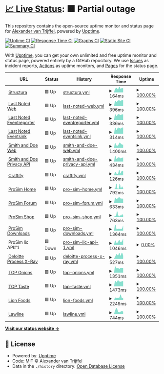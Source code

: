 # [📈 Live Status](https://alexandervantrijffel.github.io/upptimemonitoring): <!--live status--> **🟧 Partial outage**

This repository contains the open-source uptime monitor and status page for [Alexander van Trijffel](https://structura.ws), powered by [Upptime](https://github.com/upptime/upptime).

[![Uptime CI](https://github.com/alexandervantrijffel/upptimemonitoring/workflows/Uptime%20CI/badge.svg)](https://github.com/alexandervantrijffel/upptimemonitoring/actions?query=workflow%3A%22Uptime+CI%22)
[![Response Time CI](https://github.com/alexandervantrijffel/upptimemonitoring/workflows/Response%20Time%20CI/badge.svg)](https://github.com/alexandervantrijffel/upptimemonitoring/actions?query=workflow%3A%22Response+Time+CI%22)
[![Graphs CI](https://github.com/alexandervantrijffel/upptimemonitoring/workflows/Graphs%20CI/badge.svg)](https://github.com/alexandervantrijffel/upptimemonitoring/actions?query=workflow%3A%22Graphs+CI%22)
[![Static Site CI](https://github.com/alexandervantrijffel/upptimemonitoring/workflows/Static%20Site%20CI/badge.svg)](https://github.com/alexandervantrijffel/upptimemonitoring/actions?query=workflow%3A%22Static+Site+CI%22)
[![Summary CI](https://github.com/alexandervantrijffel/upptimemonitoring/workflows/Summary%20CI/badge.svg)](https://github.com/alexandervantrijffel/upptimemonitoring/actions?query=workflow%3A%22Summary+CI%22)

With [Upptime](https://upptime.js.org), you can get your own unlimited and free uptime monitor and status page, powered entirely by a GitHub repository. We use [Issues](https://github.com/alexandervantrijffel/upptimemonitoring/issues) as incident reports, [Actions](https://github.com/alexandervantrijffel/upptimemonitoring/actions) as uptime monitors, and [Pages](https://alexandervantrijffel.github.io/upptimemonitoring) for the status page.

<!--start: status pages-->
<!-- This summary is generated by Upptime (https://github.com/upptime/upptime) -->
<!-- Do not edit this manually, your changes will be overwritten -->
<!-- prettier-ignore -->
| URL | Status | History | Response Time | Uptime |
| --- | ------ | ------- | ------------- | ------ |
| <img alt="" src="https://icons.duckduckgo.com/ip3/structura.ws.ico" height="13"> [Structura](https://structura.ws) | 🟩 Up | [structura.yml](https://github.com/alexandervantrijffel/upptimemonitoring/commits/HEAD/history/structura.yml) | <details><summary><img alt="Response time graph" src="./graphs/structura/response-time-week.png" height="20"> 164ms</summary><br><a href="https://alexandervantrijffel.github.io/upptimemonitoring/history/structura"><img alt="Response time 219" src="https://img.shields.io/endpoint?url=https%3A%2F%2Fraw.githubusercontent.com%2Falexandervantrijffel%2Fupptimemonitoring%2FHEAD%2Fapi%2Fstructura%2Fresponse-time.json"></a><br><a href="https://alexandervantrijffel.github.io/upptimemonitoring/history/structura"><img alt="24-hour response time 163" src="https://img.shields.io/endpoint?url=https%3A%2F%2Fraw.githubusercontent.com%2Falexandervantrijffel%2Fupptimemonitoring%2FHEAD%2Fapi%2Fstructura%2Fresponse-time-day.json"></a><br><a href="https://alexandervantrijffel.github.io/upptimemonitoring/history/structura"><img alt="7-day response time 164" src="https://img.shields.io/endpoint?url=https%3A%2F%2Fraw.githubusercontent.com%2Falexandervantrijffel%2Fupptimemonitoring%2FHEAD%2Fapi%2Fstructura%2Fresponse-time-week.json"></a><br><a href="https://alexandervantrijffel.github.io/upptimemonitoring/history/structura"><img alt="30-day response time 195" src="https://img.shields.io/endpoint?url=https%3A%2F%2Fraw.githubusercontent.com%2Falexandervantrijffel%2Fupptimemonitoring%2FHEAD%2Fapi%2Fstructura%2Fresponse-time-month.json"></a><br><a href="https://alexandervantrijffel.github.io/upptimemonitoring/history/structura"><img alt="1-year response time 229" src="https://img.shields.io/endpoint?url=https%3A%2F%2Fraw.githubusercontent.com%2Falexandervantrijffel%2Fupptimemonitoring%2FHEAD%2Fapi%2Fstructura%2Fresponse-time-year.json"></a></details> | <details><summary><a href="https://alexandervantrijffel.github.io/upptimemonitoring/history/structura">100.00%</a></summary><a href="https://alexandervantrijffel.github.io/upptimemonitoring/history/structura"><img alt="All-time uptime 99.75%" src="https://img.shields.io/endpoint?url=https%3A%2F%2Fraw.githubusercontent.com%2Falexandervantrijffel%2Fupptimemonitoring%2FHEAD%2Fapi%2Fstructura%2Fuptime.json"></a><br><a href="https://alexandervantrijffel.github.io/upptimemonitoring/history/structura"><img alt="24-hour uptime 100.00%" src="https://img.shields.io/endpoint?url=https%3A%2F%2Fraw.githubusercontent.com%2Falexandervantrijffel%2Fupptimemonitoring%2FHEAD%2Fapi%2Fstructura%2Fuptime-day.json"></a><br><a href="https://alexandervantrijffel.github.io/upptimemonitoring/history/structura"><img alt="7-day uptime 100.00%" src="https://img.shields.io/endpoint?url=https%3A%2F%2Fraw.githubusercontent.com%2Falexandervantrijffel%2Fupptimemonitoring%2FHEAD%2Fapi%2Fstructura%2Fuptime-week.json"></a><br><a href="https://alexandervantrijffel.github.io/upptimemonitoring/history/structura"><img alt="30-day uptime 100.00%" src="https://img.shields.io/endpoint?url=https%3A%2F%2Fraw.githubusercontent.com%2Falexandervantrijffel%2Fupptimemonitoring%2FHEAD%2Fapi%2Fstructura%2Fuptime-month.json"></a><br><a href="https://alexandervantrijffel.github.io/upptimemonitoring/history/structura"><img alt="1-year uptime 99.97%" src="https://img.shields.io/endpoint?url=https%3A%2F%2Fraw.githubusercontent.com%2Falexandervantrijffel%2Fupptimemonitoring%2FHEAD%2Fapi%2Fstructura%2Fuptime-year.json"></a></details>
| <img alt="" src="https://icons.duckduckgo.com/ip3/lastnoted.com.ico" height="13"> [Last Noted Web](https://lastnoted.com) | 🟩 Up | [last-noted-web.yml](https://github.com/alexandervantrijffel/upptimemonitoring/commits/HEAD/history/last-noted-web.yml) | <details><summary><img alt="Response time graph" src="./graphs/last-noted-web/response-time-week.png" height="20"> 396ms</summary><br><a href="https://alexandervantrijffel.github.io/upptimemonitoring/history/last-noted-web"><img alt="Response time 356" src="https://img.shields.io/endpoint?url=https%3A%2F%2Fraw.githubusercontent.com%2Falexandervantrijffel%2Fupptimemonitoring%2FHEAD%2Fapi%2Flast-noted-web%2Fresponse-time.json"></a><br><a href="https://alexandervantrijffel.github.io/upptimemonitoring/history/last-noted-web"><img alt="24-hour response time 427" src="https://img.shields.io/endpoint?url=https%3A%2F%2Fraw.githubusercontent.com%2Falexandervantrijffel%2Fupptimemonitoring%2FHEAD%2Fapi%2Flast-noted-web%2Fresponse-time-day.json"></a><br><a href="https://alexandervantrijffel.github.io/upptimemonitoring/history/last-noted-web"><img alt="7-day response time 396" src="https://img.shields.io/endpoint?url=https%3A%2F%2Fraw.githubusercontent.com%2Falexandervantrijffel%2Fupptimemonitoring%2FHEAD%2Fapi%2Flast-noted-web%2Fresponse-time-week.json"></a><br><a href="https://alexandervantrijffel.github.io/upptimemonitoring/history/last-noted-web"><img alt="30-day response time 376" src="https://img.shields.io/endpoint?url=https%3A%2F%2Fraw.githubusercontent.com%2Falexandervantrijffel%2Fupptimemonitoring%2FHEAD%2Fapi%2Flast-noted-web%2Fresponse-time-month.json"></a><br><a href="https://alexandervantrijffel.github.io/upptimemonitoring/history/last-noted-web"><img alt="1-year response time 374" src="https://img.shields.io/endpoint?url=https%3A%2F%2Fraw.githubusercontent.com%2Falexandervantrijffel%2Fupptimemonitoring%2FHEAD%2Fapi%2Flast-noted-web%2Fresponse-time-year.json"></a></details> | <details><summary><a href="https://alexandervantrijffel.github.io/upptimemonitoring/history/last-noted-web">100.00%</a></summary><a href="https://alexandervantrijffel.github.io/upptimemonitoring/history/last-noted-web"><img alt="All-time uptime 99.99%" src="https://img.shields.io/endpoint?url=https%3A%2F%2Fraw.githubusercontent.com%2Falexandervantrijffel%2Fupptimemonitoring%2FHEAD%2Fapi%2Flast-noted-web%2Fuptime.json"></a><br><a href="https://alexandervantrijffel.github.io/upptimemonitoring/history/last-noted-web"><img alt="24-hour uptime 100.00%" src="https://img.shields.io/endpoint?url=https%3A%2F%2Fraw.githubusercontent.com%2Falexandervantrijffel%2Fupptimemonitoring%2FHEAD%2Fapi%2Flast-noted-web%2Fuptime-day.json"></a><br><a href="https://alexandervantrijffel.github.io/upptimemonitoring/history/last-noted-web"><img alt="7-day uptime 100.00%" src="https://img.shields.io/endpoint?url=https%3A%2F%2Fraw.githubusercontent.com%2Falexandervantrijffel%2Fupptimemonitoring%2FHEAD%2Fapi%2Flast-noted-web%2Fuptime-week.json"></a><br><a href="https://alexandervantrijffel.github.io/upptimemonitoring/history/last-noted-web"><img alt="30-day uptime 100.00%" src="https://img.shields.io/endpoint?url=https%3A%2F%2Fraw.githubusercontent.com%2Falexandervantrijffel%2Fupptimemonitoring%2FHEAD%2Fapi%2Flast-noted-web%2Fuptime-month.json"></a><br><a href="https://alexandervantrijffel.github.io/upptimemonitoring/history/last-noted-web"><img alt="1-year uptime 99.98%" src="https://img.shields.io/endpoint?url=https%3A%2F%2Fraw.githubusercontent.com%2Falexandervantrijffel%2Fupptimemonitoring%2FHEAD%2Fapi%2Flast-noted-web%2Fuptime-year.json"></a></details>
| <img alt="" src="https://icons.duckduckgo.com/ip3/lastnoted.com.ico" height="13"> [Last Noted Eventreporter](https://lastnoted.com/eventreporter) | 🟩 Up | [last-noted-eventreporter.yml](https://github.com/alexandervantrijffel/upptimemonitoring/commits/HEAD/history/last-noted-eventreporter.yml) | <details><summary><img alt="Response time graph" src="./graphs/last-noted-eventreporter/response-time-week.png" height="20"> 336ms</summary><br><a href="https://alexandervantrijffel.github.io/upptimemonitoring/history/last-noted-eventreporter"><img alt="Response time 296" src="https://img.shields.io/endpoint?url=https%3A%2F%2Fraw.githubusercontent.com%2Falexandervantrijffel%2Fupptimemonitoring%2FHEAD%2Fapi%2Flast-noted-eventreporter%2Fresponse-time.json"></a><br><a href="https://alexandervantrijffel.github.io/upptimemonitoring/history/last-noted-eventreporter"><img alt="24-hour response time 358" src="https://img.shields.io/endpoint?url=https%3A%2F%2Fraw.githubusercontent.com%2Falexandervantrijffel%2Fupptimemonitoring%2FHEAD%2Fapi%2Flast-noted-eventreporter%2Fresponse-time-day.json"></a><br><a href="https://alexandervantrijffel.github.io/upptimemonitoring/history/last-noted-eventreporter"><img alt="7-day response time 336" src="https://img.shields.io/endpoint?url=https%3A%2F%2Fraw.githubusercontent.com%2Falexandervantrijffel%2Fupptimemonitoring%2FHEAD%2Fapi%2Flast-noted-eventreporter%2Fresponse-time-week.json"></a><br><a href="https://alexandervantrijffel.github.io/upptimemonitoring/history/last-noted-eventreporter"><img alt="30-day response time 306" src="https://img.shields.io/endpoint?url=https%3A%2F%2Fraw.githubusercontent.com%2Falexandervantrijffel%2Fupptimemonitoring%2FHEAD%2Fapi%2Flast-noted-eventreporter%2Fresponse-time-month.json"></a><br><a href="https://alexandervantrijffel.github.io/upptimemonitoring/history/last-noted-eventreporter"><img alt="1-year response time 305" src="https://img.shields.io/endpoint?url=https%3A%2F%2Fraw.githubusercontent.com%2Falexandervantrijffel%2Fupptimemonitoring%2FHEAD%2Fapi%2Flast-noted-eventreporter%2Fresponse-time-year.json"></a></details> | <details><summary><a href="https://alexandervantrijffel.github.io/upptimemonitoring/history/last-noted-eventreporter">100.00%</a></summary><a href="https://alexandervantrijffel.github.io/upptimemonitoring/history/last-noted-eventreporter"><img alt="All-time uptime 99.99%" src="https://img.shields.io/endpoint?url=https%3A%2F%2Fraw.githubusercontent.com%2Falexandervantrijffel%2Fupptimemonitoring%2FHEAD%2Fapi%2Flast-noted-eventreporter%2Fuptime.json"></a><br><a href="https://alexandervantrijffel.github.io/upptimemonitoring/history/last-noted-eventreporter"><img alt="24-hour uptime 100.00%" src="https://img.shields.io/endpoint?url=https%3A%2F%2Fraw.githubusercontent.com%2Falexandervantrijffel%2Fupptimemonitoring%2FHEAD%2Fapi%2Flast-noted-eventreporter%2Fuptime-day.json"></a><br><a href="https://alexandervantrijffel.github.io/upptimemonitoring/history/last-noted-eventreporter"><img alt="7-day uptime 100.00%" src="https://img.shields.io/endpoint?url=https%3A%2F%2Fraw.githubusercontent.com%2Falexandervantrijffel%2Fupptimemonitoring%2FHEAD%2Fapi%2Flast-noted-eventreporter%2Fuptime-week.json"></a><br><a href="https://alexandervantrijffel.github.io/upptimemonitoring/history/last-noted-eventreporter"><img alt="30-day uptime 100.00%" src="https://img.shields.io/endpoint?url=https%3A%2F%2Fraw.githubusercontent.com%2Falexandervantrijffel%2Fupptimemonitoring%2FHEAD%2Fapi%2Flast-noted-eventreporter%2Fuptime-month.json"></a><br><a href="https://alexandervantrijffel.github.io/upptimemonitoring/history/last-noted-eventreporter"><img alt="1-year uptime 99.98%" src="https://img.shields.io/endpoint?url=https%3A%2F%2Fraw.githubusercontent.com%2Falexandervantrijffel%2Fupptimemonitoring%2FHEAD%2Fapi%2Flast-noted-eventreporter%2Fuptime-year.json"></a></details>
| <img alt="" src="https://icons.duckduckgo.com/ip3/lastnoted.com.ico" height="13"> [Last Noted Eventsink](https://lastnoted.com/eventsink) | 🟩 Up | [last-noted-eventsink.yml](https://github.com/alexandervantrijffel/upptimemonitoring/commits/HEAD/history/last-noted-eventsink.yml) | <details><summary><img alt="Response time graph" src="./graphs/last-noted-eventsink/response-time-week.png" height="20"> 314ms</summary><br><a href="https://alexandervantrijffel.github.io/upptimemonitoring/history/last-noted-eventsink"><img alt="Response time 278" src="https://img.shields.io/endpoint?url=https%3A%2F%2Fraw.githubusercontent.com%2Falexandervantrijffel%2Fupptimemonitoring%2FHEAD%2Fapi%2Flast-noted-eventsink%2Fresponse-time.json"></a><br><a href="https://alexandervantrijffel.github.io/upptimemonitoring/history/last-noted-eventsink"><img alt="24-hour response time 349" src="https://img.shields.io/endpoint?url=https%3A%2F%2Fraw.githubusercontent.com%2Falexandervantrijffel%2Fupptimemonitoring%2FHEAD%2Fapi%2Flast-noted-eventsink%2Fresponse-time-day.json"></a><br><a href="https://alexandervantrijffel.github.io/upptimemonitoring/history/last-noted-eventsink"><img alt="7-day response time 314" src="https://img.shields.io/endpoint?url=https%3A%2F%2Fraw.githubusercontent.com%2Falexandervantrijffel%2Fupptimemonitoring%2FHEAD%2Fapi%2Flast-noted-eventsink%2Fresponse-time-week.json"></a><br><a href="https://alexandervantrijffel.github.io/upptimemonitoring/history/last-noted-eventsink"><img alt="30-day response time 289" src="https://img.shields.io/endpoint?url=https%3A%2F%2Fraw.githubusercontent.com%2Falexandervantrijffel%2Fupptimemonitoring%2FHEAD%2Fapi%2Flast-noted-eventsink%2Fresponse-time-month.json"></a><br><a href="https://alexandervantrijffel.github.io/upptimemonitoring/history/last-noted-eventsink"><img alt="1-year response time 286" src="https://img.shields.io/endpoint?url=https%3A%2F%2Fraw.githubusercontent.com%2Falexandervantrijffel%2Fupptimemonitoring%2FHEAD%2Fapi%2Flast-noted-eventsink%2Fresponse-time-year.json"></a></details> | <details><summary><a href="https://alexandervantrijffel.github.io/upptimemonitoring/history/last-noted-eventsink">100.00%</a></summary><a href="https://alexandervantrijffel.github.io/upptimemonitoring/history/last-noted-eventsink"><img alt="All-time uptime 99.80%" src="https://img.shields.io/endpoint?url=https%3A%2F%2Fraw.githubusercontent.com%2Falexandervantrijffel%2Fupptimemonitoring%2FHEAD%2Fapi%2Flast-noted-eventsink%2Fuptime.json"></a><br><a href="https://alexandervantrijffel.github.io/upptimemonitoring/history/last-noted-eventsink"><img alt="24-hour uptime 100.00%" src="https://img.shields.io/endpoint?url=https%3A%2F%2Fraw.githubusercontent.com%2Falexandervantrijffel%2Fupptimemonitoring%2FHEAD%2Fapi%2Flast-noted-eventsink%2Fuptime-day.json"></a><br><a href="https://alexandervantrijffel.github.io/upptimemonitoring/history/last-noted-eventsink"><img alt="7-day uptime 100.00%" src="https://img.shields.io/endpoint?url=https%3A%2F%2Fraw.githubusercontent.com%2Falexandervantrijffel%2Fupptimemonitoring%2FHEAD%2Fapi%2Flast-noted-eventsink%2Fuptime-week.json"></a><br><a href="https://alexandervantrijffel.github.io/upptimemonitoring/history/last-noted-eventsink"><img alt="30-day uptime 100.00%" src="https://img.shields.io/endpoint?url=https%3A%2F%2Fraw.githubusercontent.com%2Falexandervantrijffel%2Fupptimemonitoring%2FHEAD%2Fapi%2Flast-noted-eventsink%2Fuptime-month.json"></a><br><a href="https://alexandervantrijffel.github.io/upptimemonitoring/history/last-noted-eventsink"><img alt="1-year uptime 99.98%" src="https://img.shields.io/endpoint?url=https%3A%2F%2Fraw.githubusercontent.com%2Falexandervantrijffel%2Fupptimemonitoring%2FHEAD%2Fapi%2Flast-noted-eventsink%2Fuptime-year.json"></a></details>
| <img alt="" src="https://icons.duckduckgo.com/ip3/www.smithanddoe.com.ico" height="13"> [Smith and Doe Web](https://www.smithanddoe.com) | 🟩 Up | [smith-and-doe-web.yml](https://github.com/alexandervantrijffel/upptimemonitoring/commits/HEAD/history/smith-and-doe-web.yml) | <details><summary><img alt="Response time graph" src="./graphs/smith-and-doe-web/response-time-week.png" height="20"> 1400ms</summary><br><a href="https://alexandervantrijffel.github.io/upptimemonitoring/history/smith-and-doe-web"><img alt="Response time 966" src="https://img.shields.io/endpoint?url=https%3A%2F%2Fraw.githubusercontent.com%2Falexandervantrijffel%2Fupptimemonitoring%2FHEAD%2Fapi%2Fsmith-and-doe-web%2Fresponse-time.json"></a><br><a href="https://alexandervantrijffel.github.io/upptimemonitoring/history/smith-and-doe-web"><img alt="24-hour response time 1255" src="https://img.shields.io/endpoint?url=https%3A%2F%2Fraw.githubusercontent.com%2Falexandervantrijffel%2Fupptimemonitoring%2FHEAD%2Fapi%2Fsmith-and-doe-web%2Fresponse-time-day.json"></a><br><a href="https://alexandervantrijffel.github.io/upptimemonitoring/history/smith-and-doe-web"><img alt="7-day response time 1400" src="https://img.shields.io/endpoint?url=https%3A%2F%2Fraw.githubusercontent.com%2Falexandervantrijffel%2Fupptimemonitoring%2FHEAD%2Fapi%2Fsmith-and-doe-web%2Fresponse-time-week.json"></a><br><a href="https://alexandervantrijffel.github.io/upptimemonitoring/history/smith-and-doe-web"><img alt="30-day response time 1075" src="https://img.shields.io/endpoint?url=https%3A%2F%2Fraw.githubusercontent.com%2Falexandervantrijffel%2Fupptimemonitoring%2FHEAD%2Fapi%2Fsmith-and-doe-web%2Fresponse-time-month.json"></a><br><a href="https://alexandervantrijffel.github.io/upptimemonitoring/history/smith-and-doe-web"><img alt="1-year response time 997" src="https://img.shields.io/endpoint?url=https%3A%2F%2Fraw.githubusercontent.com%2Falexandervantrijffel%2Fupptimemonitoring%2FHEAD%2Fapi%2Fsmith-and-doe-web%2Fresponse-time-year.json"></a></details> | <details><summary><a href="https://alexandervantrijffel.github.io/upptimemonitoring/history/smith-and-doe-web">100.00%</a></summary><a href="https://alexandervantrijffel.github.io/upptimemonitoring/history/smith-and-doe-web"><img alt="All-time uptime 84.82%" src="https://img.shields.io/endpoint?url=https%3A%2F%2Fraw.githubusercontent.com%2Falexandervantrijffel%2Fupptimemonitoring%2FHEAD%2Fapi%2Fsmith-and-doe-web%2Fuptime.json"></a><br><a href="https://alexandervantrijffel.github.io/upptimemonitoring/history/smith-and-doe-web"><img alt="24-hour uptime 100.00%" src="https://img.shields.io/endpoint?url=https%3A%2F%2Fraw.githubusercontent.com%2Falexandervantrijffel%2Fupptimemonitoring%2FHEAD%2Fapi%2Fsmith-and-doe-web%2Fuptime-day.json"></a><br><a href="https://alexandervantrijffel.github.io/upptimemonitoring/history/smith-and-doe-web"><img alt="7-day uptime 100.00%" src="https://img.shields.io/endpoint?url=https%3A%2F%2Fraw.githubusercontent.com%2Falexandervantrijffel%2Fupptimemonitoring%2FHEAD%2Fapi%2Fsmith-and-doe-web%2Fuptime-week.json"></a><br><a href="https://alexandervantrijffel.github.io/upptimemonitoring/history/smith-and-doe-web"><img alt="30-day uptime 100.00%" src="https://img.shields.io/endpoint?url=https%3A%2F%2Fraw.githubusercontent.com%2Falexandervantrijffel%2Fupptimemonitoring%2FHEAD%2Fapi%2Fsmith-and-doe-web%2Fuptime-month.json"></a><br><a href="https://alexandervantrijffel.github.io/upptimemonitoring/history/smith-and-doe-web"><img alt="1-year uptime 88.01%" src="https://img.shields.io/endpoint?url=https%3A%2F%2Fraw.githubusercontent.com%2Falexandervantrijffel%2Fupptimemonitoring%2FHEAD%2Fapi%2Fsmith-and-doe-web%2Fuptime-year.json"></a></details>
| <img alt="" src="https://icons.duckduckgo.com/ip3/www.smithanddoe.com.ico" height="13"> [Smith and Doe Privacy API](https://www.smithanddoe.com/privacy/API/QuickScanModel) | 🟩 Up | [smith-and-doe-privacy-api.yml](https://github.com/alexandervantrijffel/upptimemonitoring/commits/HEAD/history/smith-and-doe-privacy-api.yml) | <details><summary><img alt="Response time graph" src="./graphs/smith-and-doe-privacy-api/response-time-week.png" height="20"> 434ms</summary><br><a href="https://alexandervantrijffel.github.io/upptimemonitoring/history/smith-and-doe-privacy-api"><img alt="Response time 355" src="https://img.shields.io/endpoint?url=https%3A%2F%2Fraw.githubusercontent.com%2Falexandervantrijffel%2Fupptimemonitoring%2FHEAD%2Fapi%2Fsmith-and-doe-privacy-api%2Fresponse-time.json"></a><br><a href="https://alexandervantrijffel.github.io/upptimemonitoring/history/smith-and-doe-privacy-api"><img alt="24-hour response time 462" src="https://img.shields.io/endpoint?url=https%3A%2F%2Fraw.githubusercontent.com%2Falexandervantrijffel%2Fupptimemonitoring%2FHEAD%2Fapi%2Fsmith-and-doe-privacy-api%2Fresponse-time-day.json"></a><br><a href="https://alexandervantrijffel.github.io/upptimemonitoring/history/smith-and-doe-privacy-api"><img alt="7-day response time 434" src="https://img.shields.io/endpoint?url=https%3A%2F%2Fraw.githubusercontent.com%2Falexandervantrijffel%2Fupptimemonitoring%2FHEAD%2Fapi%2Fsmith-and-doe-privacy-api%2Fresponse-time-week.json"></a><br><a href="https://alexandervantrijffel.github.io/upptimemonitoring/history/smith-and-doe-privacy-api"><img alt="30-day response time 396" src="https://img.shields.io/endpoint?url=https%3A%2F%2Fraw.githubusercontent.com%2Falexandervantrijffel%2Fupptimemonitoring%2FHEAD%2Fapi%2Fsmith-and-doe-privacy-api%2Fresponse-time-month.json"></a><br><a href="https://alexandervantrijffel.github.io/upptimemonitoring/history/smith-and-doe-privacy-api"><img alt="1-year response time 375" src="https://img.shields.io/endpoint?url=https%3A%2F%2Fraw.githubusercontent.com%2Falexandervantrijffel%2Fupptimemonitoring%2FHEAD%2Fapi%2Fsmith-and-doe-privacy-api%2Fresponse-time-year.json"></a></details> | <details><summary><a href="https://alexandervantrijffel.github.io/upptimemonitoring/history/smith-and-doe-privacy-api">100.00%</a></summary><a href="https://alexandervantrijffel.github.io/upptimemonitoring/history/smith-and-doe-privacy-api"><img alt="All-time uptime 84.82%" src="https://img.shields.io/endpoint?url=https%3A%2F%2Fraw.githubusercontent.com%2Falexandervantrijffel%2Fupptimemonitoring%2FHEAD%2Fapi%2Fsmith-and-doe-privacy-api%2Fuptime.json"></a><br><a href="https://alexandervantrijffel.github.io/upptimemonitoring/history/smith-and-doe-privacy-api"><img alt="24-hour uptime 100.00%" src="https://img.shields.io/endpoint?url=https%3A%2F%2Fraw.githubusercontent.com%2Falexandervantrijffel%2Fupptimemonitoring%2FHEAD%2Fapi%2Fsmith-and-doe-privacy-api%2Fuptime-day.json"></a><br><a href="https://alexandervantrijffel.github.io/upptimemonitoring/history/smith-and-doe-privacy-api"><img alt="7-day uptime 100.00%" src="https://img.shields.io/endpoint?url=https%3A%2F%2Fraw.githubusercontent.com%2Falexandervantrijffel%2Fupptimemonitoring%2FHEAD%2Fapi%2Fsmith-and-doe-privacy-api%2Fuptime-week.json"></a><br><a href="https://alexandervantrijffel.github.io/upptimemonitoring/history/smith-and-doe-privacy-api"><img alt="30-day uptime 100.00%" src="https://img.shields.io/endpoint?url=https%3A%2F%2Fraw.githubusercontent.com%2Falexandervantrijffel%2Fupptimemonitoring%2FHEAD%2Fapi%2Fsmith-and-doe-privacy-api%2Fuptime-month.json"></a><br><a href="https://alexandervantrijffel.github.io/upptimemonitoring/history/smith-and-doe-privacy-api"><img alt="1-year uptime 88.01%" src="https://img.shields.io/endpoint?url=https%3A%2F%2Fraw.githubusercontent.com%2Falexandervantrijffel%2Fupptimemonitoring%2FHEAD%2Fapi%2Fsmith-and-doe-privacy-api%2Fuptime-year.json"></a></details>
| <img alt="" src="https://icons.duckduckgo.com/ip3/craftify.nl.ico" height="13"> [Craftify](https://craftify.nl) | 🟩 Up | [craftify.yml](https://github.com/alexandervantrijffel/upptimemonitoring/commits/HEAD/history/craftify.yml) | <details><summary><img alt="Response time graph" src="./graphs/craftify/response-time-week.png" height="20"> 126ms</summary><br><a href="https://alexandervantrijffel.github.io/upptimemonitoring/history/craftify"><img alt="Response time 373" src="https://img.shields.io/endpoint?url=https%3A%2F%2Fraw.githubusercontent.com%2Falexandervantrijffel%2Fupptimemonitoring%2FHEAD%2Fapi%2Fcraftify%2Fresponse-time.json"></a><br><a href="https://alexandervantrijffel.github.io/upptimemonitoring/history/craftify"><img alt="24-hour response time 168" src="https://img.shields.io/endpoint?url=https%3A%2F%2Fraw.githubusercontent.com%2Falexandervantrijffel%2Fupptimemonitoring%2FHEAD%2Fapi%2Fcraftify%2Fresponse-time-day.json"></a><br><a href="https://alexandervantrijffel.github.io/upptimemonitoring/history/craftify"><img alt="7-day response time 126" src="https://img.shields.io/endpoint?url=https%3A%2F%2Fraw.githubusercontent.com%2Falexandervantrijffel%2Fupptimemonitoring%2FHEAD%2Fapi%2Fcraftify%2Fresponse-time-week.json"></a><br><a href="https://alexandervantrijffel.github.io/upptimemonitoring/history/craftify"><img alt="30-day response time 118" src="https://img.shields.io/endpoint?url=https%3A%2F%2Fraw.githubusercontent.com%2Falexandervantrijffel%2Fupptimemonitoring%2FHEAD%2Fapi%2Fcraftify%2Fresponse-time-month.json"></a><br><a href="https://alexandervantrijffel.github.io/upptimemonitoring/history/craftify"><img alt="1-year response time 329" src="https://img.shields.io/endpoint?url=https%3A%2F%2Fraw.githubusercontent.com%2Falexandervantrijffel%2Fupptimemonitoring%2FHEAD%2Fapi%2Fcraftify%2Fresponse-time-year.json"></a></details> | <details><summary><a href="https://alexandervantrijffel.github.io/upptimemonitoring/history/craftify">100.00%</a></summary><a href="https://alexandervantrijffel.github.io/upptimemonitoring/history/craftify"><img alt="All-time uptime 99.98%" src="https://img.shields.io/endpoint?url=https%3A%2F%2Fraw.githubusercontent.com%2Falexandervantrijffel%2Fupptimemonitoring%2FHEAD%2Fapi%2Fcraftify%2Fuptime.json"></a><br><a href="https://alexandervantrijffel.github.io/upptimemonitoring/history/craftify"><img alt="24-hour uptime 100.00%" src="https://img.shields.io/endpoint?url=https%3A%2F%2Fraw.githubusercontent.com%2Falexandervantrijffel%2Fupptimemonitoring%2FHEAD%2Fapi%2Fcraftify%2Fuptime-day.json"></a><br><a href="https://alexandervantrijffel.github.io/upptimemonitoring/history/craftify"><img alt="7-day uptime 100.00%" src="https://img.shields.io/endpoint?url=https%3A%2F%2Fraw.githubusercontent.com%2Falexandervantrijffel%2Fupptimemonitoring%2FHEAD%2Fapi%2Fcraftify%2Fuptime-week.json"></a><br><a href="https://alexandervantrijffel.github.io/upptimemonitoring/history/craftify"><img alt="30-day uptime 100.00%" src="https://img.shields.io/endpoint?url=https%3A%2F%2Fraw.githubusercontent.com%2Falexandervantrijffel%2Fupptimemonitoring%2FHEAD%2Fapi%2Fcraftify%2Fuptime-month.json"></a><br><a href="https://alexandervantrijffel.github.io/upptimemonitoring/history/craftify"><img alt="1-year uptime 99.97%" src="https://img.shields.io/endpoint?url=https%3A%2F%2Fraw.githubusercontent.com%2Falexandervantrijffel%2Fupptimemonitoring%2FHEAD%2Fapi%2Fcraftify%2Fuptime-year.json"></a></details>
| <img alt="" src="https://icons.duckduckgo.com/ip3/prosim-ar.com.ico" height="13"> [ProSim Home](https://prosim-ar.com) | 🟩 Up | [pro-sim-home.yml](https://github.com/alexandervantrijffel/upptimemonitoring/commits/HEAD/history/pro-sim-home.yml) | <details><summary><img alt="Response time graph" src="./graphs/pro-sim-home/response-time-week.png" height="20"> 792ms</summary><br><a href="https://alexandervantrijffel.github.io/upptimemonitoring/history/pro-sim-home"><img alt="Response time 888" src="https://img.shields.io/endpoint?url=https%3A%2F%2Fraw.githubusercontent.com%2Falexandervantrijffel%2Fupptimemonitoring%2FHEAD%2Fapi%2Fpro-sim-home%2Fresponse-time.json"></a><br><a href="https://alexandervantrijffel.github.io/upptimemonitoring/history/pro-sim-home"><img alt="24-hour response time 351" src="https://img.shields.io/endpoint?url=https%3A%2F%2Fraw.githubusercontent.com%2Falexandervantrijffel%2Fupptimemonitoring%2FHEAD%2Fapi%2Fpro-sim-home%2Fresponse-time-day.json"></a><br><a href="https://alexandervantrijffel.github.io/upptimemonitoring/history/pro-sim-home"><img alt="7-day response time 792" src="https://img.shields.io/endpoint?url=https%3A%2F%2Fraw.githubusercontent.com%2Falexandervantrijffel%2Fupptimemonitoring%2FHEAD%2Fapi%2Fpro-sim-home%2Fresponse-time-week.json"></a><br><a href="https://alexandervantrijffel.github.io/upptimemonitoring/history/pro-sim-home"><img alt="30-day response time 511" src="https://img.shields.io/endpoint?url=https%3A%2F%2Fraw.githubusercontent.com%2Falexandervantrijffel%2Fupptimemonitoring%2FHEAD%2Fapi%2Fpro-sim-home%2Fresponse-time-month.json"></a><br><a href="https://alexandervantrijffel.github.io/upptimemonitoring/history/pro-sim-home"><img alt="1-year response time 940" src="https://img.shields.io/endpoint?url=https%3A%2F%2Fraw.githubusercontent.com%2Falexandervantrijffel%2Fupptimemonitoring%2FHEAD%2Fapi%2Fpro-sim-home%2Fresponse-time-year.json"></a></details> | <details><summary><a href="https://alexandervantrijffel.github.io/upptimemonitoring/history/pro-sim-home">100.00%</a></summary><a href="https://alexandervantrijffel.github.io/upptimemonitoring/history/pro-sim-home"><img alt="All-time uptime 99.48%" src="https://img.shields.io/endpoint?url=https%3A%2F%2Fraw.githubusercontent.com%2Falexandervantrijffel%2Fupptimemonitoring%2FHEAD%2Fapi%2Fpro-sim-home%2Fuptime.json"></a><br><a href="https://alexandervantrijffel.github.io/upptimemonitoring/history/pro-sim-home"><img alt="24-hour uptime 100.00%" src="https://img.shields.io/endpoint?url=https%3A%2F%2Fraw.githubusercontent.com%2Falexandervantrijffel%2Fupptimemonitoring%2FHEAD%2Fapi%2Fpro-sim-home%2Fuptime-day.json"></a><br><a href="https://alexandervantrijffel.github.io/upptimemonitoring/history/pro-sim-home"><img alt="7-day uptime 100.00%" src="https://img.shields.io/endpoint?url=https%3A%2F%2Fraw.githubusercontent.com%2Falexandervantrijffel%2Fupptimemonitoring%2FHEAD%2Fapi%2Fpro-sim-home%2Fuptime-week.json"></a><br><a href="https://alexandervantrijffel.github.io/upptimemonitoring/history/pro-sim-home"><img alt="30-day uptime 100.00%" src="https://img.shields.io/endpoint?url=https%3A%2F%2Fraw.githubusercontent.com%2Falexandervantrijffel%2Fupptimemonitoring%2FHEAD%2Fapi%2Fpro-sim-home%2Fuptime-month.json"></a><br><a href="https://alexandervantrijffel.github.io/upptimemonitoring/history/pro-sim-home"><img alt="1-year uptime 99.31%" src="https://img.shields.io/endpoint?url=https%3A%2F%2Fraw.githubusercontent.com%2Falexandervantrijffel%2Fupptimemonitoring%2FHEAD%2Fapi%2Fpro-sim-home%2Fuptime-year.json"></a></details>
| <img alt="" src="https://icons.duckduckgo.com/ip3/forum.prosim-ar.com.ico" height="13"> [ProSim Forum](https://forum.prosim-ar.com) | 🟩 Up | [pro-sim-forum.yml](https://github.com/alexandervantrijffel/upptimemonitoring/commits/HEAD/history/pro-sim-forum.yml) | <details><summary><img alt="Response time graph" src="./graphs/pro-sim-forum/response-time-week.png" height="20"> 633ms</summary><br><a href="https://alexandervantrijffel.github.io/upptimemonitoring/history/pro-sim-forum"><img alt="Response time 925" src="https://img.shields.io/endpoint?url=https%3A%2F%2Fraw.githubusercontent.com%2Falexandervantrijffel%2Fupptimemonitoring%2FHEAD%2Fapi%2Fpro-sim-forum%2Fresponse-time.json"></a><br><a href="https://alexandervantrijffel.github.io/upptimemonitoring/history/pro-sim-forum"><img alt="24-hour response time 580" src="https://img.shields.io/endpoint?url=https%3A%2F%2Fraw.githubusercontent.com%2Falexandervantrijffel%2Fupptimemonitoring%2FHEAD%2Fapi%2Fpro-sim-forum%2Fresponse-time-day.json"></a><br><a href="https://alexandervantrijffel.github.io/upptimemonitoring/history/pro-sim-forum"><img alt="7-day response time 633" src="https://img.shields.io/endpoint?url=https%3A%2F%2Fraw.githubusercontent.com%2Falexandervantrijffel%2Fupptimemonitoring%2FHEAD%2Fapi%2Fpro-sim-forum%2Fresponse-time-week.json"></a><br><a href="https://alexandervantrijffel.github.io/upptimemonitoring/history/pro-sim-forum"><img alt="30-day response time 859" src="https://img.shields.io/endpoint?url=https%3A%2F%2Fraw.githubusercontent.com%2Falexandervantrijffel%2Fupptimemonitoring%2FHEAD%2Fapi%2Fpro-sim-forum%2Fresponse-time-month.json"></a><br><a href="https://alexandervantrijffel.github.io/upptimemonitoring/history/pro-sim-forum"><img alt="1-year response time 933" src="https://img.shields.io/endpoint?url=https%3A%2F%2Fraw.githubusercontent.com%2Falexandervantrijffel%2Fupptimemonitoring%2FHEAD%2Fapi%2Fpro-sim-forum%2Fresponse-time-year.json"></a></details> | <details><summary><a href="https://alexandervantrijffel.github.io/upptimemonitoring/history/pro-sim-forum">100.00%</a></summary><a href="https://alexandervantrijffel.github.io/upptimemonitoring/history/pro-sim-forum"><img alt="All-time uptime 99.93%" src="https://img.shields.io/endpoint?url=https%3A%2F%2Fraw.githubusercontent.com%2Falexandervantrijffel%2Fupptimemonitoring%2FHEAD%2Fapi%2Fpro-sim-forum%2Fuptime.json"></a><br><a href="https://alexandervantrijffel.github.io/upptimemonitoring/history/pro-sim-forum"><img alt="24-hour uptime 100.00%" src="https://img.shields.io/endpoint?url=https%3A%2F%2Fraw.githubusercontent.com%2Falexandervantrijffel%2Fupptimemonitoring%2FHEAD%2Fapi%2Fpro-sim-forum%2Fuptime-day.json"></a><br><a href="https://alexandervantrijffel.github.io/upptimemonitoring/history/pro-sim-forum"><img alt="7-day uptime 100.00%" src="https://img.shields.io/endpoint?url=https%3A%2F%2Fraw.githubusercontent.com%2Falexandervantrijffel%2Fupptimemonitoring%2FHEAD%2Fapi%2Fpro-sim-forum%2Fuptime-week.json"></a><br><a href="https://alexandervantrijffel.github.io/upptimemonitoring/history/pro-sim-forum"><img alt="30-day uptime 99.73%" src="https://img.shields.io/endpoint?url=https%3A%2F%2Fraw.githubusercontent.com%2Falexandervantrijffel%2Fupptimemonitoring%2FHEAD%2Fapi%2Fpro-sim-forum%2Fuptime-month.json"></a><br><a href="https://alexandervantrijffel.github.io/upptimemonitoring/history/pro-sim-forum"><img alt="1-year uptime 99.92%" src="https://img.shields.io/endpoint?url=https%3A%2F%2Fraw.githubusercontent.com%2Falexandervantrijffel%2Fupptimemonitoring%2FHEAD%2Fapi%2Fpro-sim-forum%2Fuptime-year.json"></a></details>
| <img alt="" src="https://icons.duckduckgo.com/ip3/shop.prosim-ar.com.ico" height="13"> [ProSim Shop](https://shop.prosim-ar.com) | 🟩 Up | [pro-sim-shop.yml](https://github.com/alexandervantrijffel/upptimemonitoring/commits/HEAD/history/pro-sim-shop.yml) | <details><summary><img alt="Response time graph" src="./graphs/pro-sim-shop/response-time-week.png" height="20"> 763ms</summary><br><a href="https://alexandervantrijffel.github.io/upptimemonitoring/history/pro-sim-shop"><img alt="Response time 1012" src="https://img.shields.io/endpoint?url=https%3A%2F%2Fraw.githubusercontent.com%2Falexandervantrijffel%2Fupptimemonitoring%2FHEAD%2Fapi%2Fpro-sim-shop%2Fresponse-time.json"></a><br><a href="https://alexandervantrijffel.github.io/upptimemonitoring/history/pro-sim-shop"><img alt="24-hour response time 621" src="https://img.shields.io/endpoint?url=https%3A%2F%2Fraw.githubusercontent.com%2Falexandervantrijffel%2Fupptimemonitoring%2FHEAD%2Fapi%2Fpro-sim-shop%2Fresponse-time-day.json"></a><br><a href="https://alexandervantrijffel.github.io/upptimemonitoring/history/pro-sim-shop"><img alt="7-day response time 763" src="https://img.shields.io/endpoint?url=https%3A%2F%2Fraw.githubusercontent.com%2Falexandervantrijffel%2Fupptimemonitoring%2FHEAD%2Fapi%2Fpro-sim-shop%2Fresponse-time-week.json"></a><br><a href="https://alexandervantrijffel.github.io/upptimemonitoring/history/pro-sim-shop"><img alt="30-day response time 657" src="https://img.shields.io/endpoint?url=https%3A%2F%2Fraw.githubusercontent.com%2Falexandervantrijffel%2Fupptimemonitoring%2FHEAD%2Fapi%2Fpro-sim-shop%2Fresponse-time-month.json"></a><br><a href="https://alexandervantrijffel.github.io/upptimemonitoring/history/pro-sim-shop"><img alt="1-year response time 1057" src="https://img.shields.io/endpoint?url=https%3A%2F%2Fraw.githubusercontent.com%2Falexandervantrijffel%2Fupptimemonitoring%2FHEAD%2Fapi%2Fpro-sim-shop%2Fresponse-time-year.json"></a></details> | <details><summary><a href="https://alexandervantrijffel.github.io/upptimemonitoring/history/pro-sim-shop">100.00%</a></summary><a href="https://alexandervantrijffel.github.io/upptimemonitoring/history/pro-sim-shop"><img alt="All-time uptime 99.55%" src="https://img.shields.io/endpoint?url=https%3A%2F%2Fraw.githubusercontent.com%2Falexandervantrijffel%2Fupptimemonitoring%2FHEAD%2Fapi%2Fpro-sim-shop%2Fuptime.json"></a><br><a href="https://alexandervantrijffel.github.io/upptimemonitoring/history/pro-sim-shop"><img alt="24-hour uptime 100.00%" src="https://img.shields.io/endpoint?url=https%3A%2F%2Fraw.githubusercontent.com%2Falexandervantrijffel%2Fupptimemonitoring%2FHEAD%2Fapi%2Fpro-sim-shop%2Fuptime-day.json"></a><br><a href="https://alexandervantrijffel.github.io/upptimemonitoring/history/pro-sim-shop"><img alt="7-day uptime 100.00%" src="https://img.shields.io/endpoint?url=https%3A%2F%2Fraw.githubusercontent.com%2Falexandervantrijffel%2Fupptimemonitoring%2FHEAD%2Fapi%2Fpro-sim-shop%2Fuptime-week.json"></a><br><a href="https://alexandervantrijffel.github.io/upptimemonitoring/history/pro-sim-shop"><img alt="30-day uptime 100.00%" src="https://img.shields.io/endpoint?url=https%3A%2F%2Fraw.githubusercontent.com%2Falexandervantrijffel%2Fupptimemonitoring%2FHEAD%2Fapi%2Fpro-sim-shop%2Fuptime-month.json"></a><br><a href="https://alexandervantrijffel.github.io/upptimemonitoring/history/pro-sim-shop"><img alt="1-year uptime 99.31%" src="https://img.shields.io/endpoint?url=https%3A%2F%2Fraw.githubusercontent.com%2Falexandervantrijffel%2Fupptimemonitoring%2FHEAD%2Fapi%2Fpro-sim-shop%2Fuptime-year.json"></a></details>
| <img alt="" src="https://icons.duckduckgo.com/ip3/cdndl.prosim-ar.com.ico" height="13"> [ProSim Downloads](https://cdndl.prosim-ar.com/ProSimB738) | 🟩 Up | [pro-sim-downloads.yml](https://github.com/alexandervantrijffel/upptimemonitoring/commits/HEAD/history/pro-sim-downloads.yml) | <details><summary><img alt="Response time graph" src="./graphs/pro-sim-downloads/response-time-week.png" height="20"> 1364ms</summary><br><a href="https://alexandervantrijffel.github.io/upptimemonitoring/history/pro-sim-downloads"><img alt="Response time 896" src="https://img.shields.io/endpoint?url=https%3A%2F%2Fraw.githubusercontent.com%2Falexandervantrijffel%2Fupptimemonitoring%2FHEAD%2Fapi%2Fpro-sim-downloads%2Fresponse-time.json"></a><br><a href="https://alexandervantrijffel.github.io/upptimemonitoring/history/pro-sim-downloads"><img alt="24-hour response time 2535" src="https://img.shields.io/endpoint?url=https%3A%2F%2Fraw.githubusercontent.com%2Falexandervantrijffel%2Fupptimemonitoring%2FHEAD%2Fapi%2Fpro-sim-downloads%2Fresponse-time-day.json"></a><br><a href="https://alexandervantrijffel.github.io/upptimemonitoring/history/pro-sim-downloads"><img alt="7-day response time 1364" src="https://img.shields.io/endpoint?url=https%3A%2F%2Fraw.githubusercontent.com%2Falexandervantrijffel%2Fupptimemonitoring%2FHEAD%2Fapi%2Fpro-sim-downloads%2Fresponse-time-week.json"></a><br><a href="https://alexandervantrijffel.github.io/upptimemonitoring/history/pro-sim-downloads"><img alt="30-day response time 999" src="https://img.shields.io/endpoint?url=https%3A%2F%2Fraw.githubusercontent.com%2Falexandervantrijffel%2Fupptimemonitoring%2FHEAD%2Fapi%2Fpro-sim-downloads%2Fresponse-time-month.json"></a><br><a href="https://alexandervantrijffel.github.io/upptimemonitoring/history/pro-sim-downloads"><img alt="1-year response time 958" src="https://img.shields.io/endpoint?url=https%3A%2F%2Fraw.githubusercontent.com%2Falexandervantrijffel%2Fupptimemonitoring%2FHEAD%2Fapi%2Fpro-sim-downloads%2Fresponse-time-year.json"></a></details> | <details><summary><a href="https://alexandervantrijffel.github.io/upptimemonitoring/history/pro-sim-downloads">100.00%</a></summary><a href="https://alexandervantrijffel.github.io/upptimemonitoring/history/pro-sim-downloads"><img alt="All-time uptime 99.95%" src="https://img.shields.io/endpoint?url=https%3A%2F%2Fraw.githubusercontent.com%2Falexandervantrijffel%2Fupptimemonitoring%2FHEAD%2Fapi%2Fpro-sim-downloads%2Fuptime.json"></a><br><a href="https://alexandervantrijffel.github.io/upptimemonitoring/history/pro-sim-downloads"><img alt="24-hour uptime 100.00%" src="https://img.shields.io/endpoint?url=https%3A%2F%2Fraw.githubusercontent.com%2Falexandervantrijffel%2Fupptimemonitoring%2FHEAD%2Fapi%2Fpro-sim-downloads%2Fuptime-day.json"></a><br><a href="https://alexandervantrijffel.github.io/upptimemonitoring/history/pro-sim-downloads"><img alt="7-day uptime 100.00%" src="https://img.shields.io/endpoint?url=https%3A%2F%2Fraw.githubusercontent.com%2Falexandervantrijffel%2Fupptimemonitoring%2FHEAD%2Fapi%2Fpro-sim-downloads%2Fuptime-week.json"></a><br><a href="https://alexandervantrijffel.github.io/upptimemonitoring/history/pro-sim-downloads"><img alt="30-day uptime 100.00%" src="https://img.shields.io/endpoint?url=https%3A%2F%2Fraw.githubusercontent.com%2Falexandervantrijffel%2Fupptimemonitoring%2FHEAD%2Fapi%2Fpro-sim-downloads%2Fuptime-month.json"></a><br><a href="https://alexandervantrijffel.github.io/upptimemonitoring/history/pro-sim-downloads"><img alt="1-year uptime 99.93%" src="https://img.shields.io/endpoint?url=https%3A%2F%2Fraw.githubusercontent.com%2Falexandervantrijffel%2Fupptimemonitoring%2FHEAD%2Fapi%2Fpro-sim-downloads%2Fuptime-year.json"></a></details>
| <img alt="" src="https://icons.duckduckgo.com/ip3/null.ico" height="13"> ProSim lic API#1 | 🟥 Down | [pro-sim-lic-api-1.yml](https://github.com/alexandervantrijffel/upptimemonitoring/commits/HEAD/history/pro-sim-lic-api-1.yml) | <details><summary><img alt="Response time graph" src="./graphs/pro-sim-lic-api-1/response-time-week.png" height="20"> 1046ms</summary><br><a href="https://alexandervantrijffel.github.io/upptimemonitoring/history/pro-sim-lic-api-1"><img alt="Response time 1128" src="https://img.shields.io/endpoint?url=https%3A%2F%2Fraw.githubusercontent.com%2Falexandervantrijffel%2Fupptimemonitoring%2FHEAD%2Fapi%2Fpro-sim-lic-api-1%2Fresponse-time.json"></a><br><a href="https://alexandervantrijffel.github.io/upptimemonitoring/history/pro-sim-lic-api-1"><img alt="24-hour response time 1768" src="https://img.shields.io/endpoint?url=https%3A%2F%2Fraw.githubusercontent.com%2Falexandervantrijffel%2Fupptimemonitoring%2FHEAD%2Fapi%2Fpro-sim-lic-api-1%2Fresponse-time-day.json"></a><br><a href="https://alexandervantrijffel.github.io/upptimemonitoring/history/pro-sim-lic-api-1"><img alt="7-day response time 1046" src="https://img.shields.io/endpoint?url=https%3A%2F%2Fraw.githubusercontent.com%2Falexandervantrijffel%2Fupptimemonitoring%2FHEAD%2Fapi%2Fpro-sim-lic-api-1%2Fresponse-time-week.json"></a><br><a href="https://alexandervantrijffel.github.io/upptimemonitoring/history/pro-sim-lic-api-1"><img alt="30-day response time 999" src="https://img.shields.io/endpoint?url=https%3A%2F%2Fraw.githubusercontent.com%2Falexandervantrijffel%2Fupptimemonitoring%2FHEAD%2Fapi%2Fpro-sim-lic-api-1%2Fresponse-time-month.json"></a><br><a href="https://alexandervantrijffel.github.io/upptimemonitoring/history/pro-sim-lic-api-1"><img alt="1-year response time 1141" src="https://img.shields.io/endpoint?url=https%3A%2F%2Fraw.githubusercontent.com%2Falexandervantrijffel%2Fupptimemonitoring%2FHEAD%2Fapi%2Fpro-sim-lic-api-1%2Fresponse-time-year.json"></a></details> | <details><summary><a href="https://alexandervantrijffel.github.io/upptimemonitoring/history/pro-sim-lic-api-1">0.00%</a></summary><a href="https://alexandervantrijffel.github.io/upptimemonitoring/history/pro-sim-lic-api-1"><img alt="All-time uptime 40.42%" src="https://img.shields.io/endpoint?url=https%3A%2F%2Fraw.githubusercontent.com%2Falexandervantrijffel%2Fupptimemonitoring%2FHEAD%2Fapi%2Fpro-sim-lic-api-1%2Fuptime.json"></a><br><a href="https://alexandervantrijffel.github.io/upptimemonitoring/history/pro-sim-lic-api-1"><img alt="24-hour uptime 0.00%" src="https://img.shields.io/endpoint?url=https%3A%2F%2Fraw.githubusercontent.com%2Falexandervantrijffel%2Fupptimemonitoring%2FHEAD%2Fapi%2Fpro-sim-lic-api-1%2Fuptime-day.json"></a><br><a href="https://alexandervantrijffel.github.io/upptimemonitoring/history/pro-sim-lic-api-1"><img alt="7-day uptime 0.00%" src="https://img.shields.io/endpoint?url=https%3A%2F%2Fraw.githubusercontent.com%2Falexandervantrijffel%2Fupptimemonitoring%2FHEAD%2Fapi%2Fpro-sim-lic-api-1%2Fuptime-week.json"></a><br><a href="https://alexandervantrijffel.github.io/upptimemonitoring/history/pro-sim-lic-api-1"><img alt="30-day uptime 0.00%" src="https://img.shields.io/endpoint?url=https%3A%2F%2Fraw.githubusercontent.com%2Falexandervantrijffel%2Fupptimemonitoring%2FHEAD%2Fapi%2Fpro-sim-lic-api-1%2Fuptime-month.json"></a><br><a href="https://alexandervantrijffel.github.io/upptimemonitoring/history/pro-sim-lic-api-1"><img alt="1-year uptime 0.00%" src="https://img.shields.io/endpoint?url=https%3A%2F%2Fraw.githubusercontent.com%2Falexandervantrijffel%2Fupptimemonitoring%2FHEAD%2Fapi%2Fpro-sim-lic-api-1%2Fuptime-year.json"></a></details>
| <img alt="" src="https://icons.duckduckgo.com/ip3/processxray.deloitte.com.ico" height="13"> [Deloitte Process X-Ray](https://processxray.deloitte.com/x/process-x-ray) | 🟩 Up | [deloitte-process-x-ray.yml](https://github.com/alexandervantrijffel/upptimemonitoring/commits/HEAD/history/deloitte-process-x-ray.yml) | <details><summary><img alt="Response time graph" src="./graphs/deloitte-process-x-ray/response-time-week.png" height="20"> 527ms</summary><br><a href="https://alexandervantrijffel.github.io/upptimemonitoring/history/deloitte-process-x-ray"><img alt="Response time 1080" src="https://img.shields.io/endpoint?url=https%3A%2F%2Fraw.githubusercontent.com%2Falexandervantrijffel%2Fupptimemonitoring%2FHEAD%2Fapi%2Fdeloitte-process-x-ray%2Fresponse-time.json"></a><br><a href="https://alexandervantrijffel.github.io/upptimemonitoring/history/deloitte-process-x-ray"><img alt="24-hour response time 397" src="https://img.shields.io/endpoint?url=https%3A%2F%2Fraw.githubusercontent.com%2Falexandervantrijffel%2Fupptimemonitoring%2FHEAD%2Fapi%2Fdeloitte-process-x-ray%2Fresponse-time-day.json"></a><br><a href="https://alexandervantrijffel.github.io/upptimemonitoring/history/deloitte-process-x-ray"><img alt="7-day response time 527" src="https://img.shields.io/endpoint?url=https%3A%2F%2Fraw.githubusercontent.com%2Falexandervantrijffel%2Fupptimemonitoring%2FHEAD%2Fapi%2Fdeloitte-process-x-ray%2Fresponse-time-week.json"></a><br><a href="https://alexandervantrijffel.github.io/upptimemonitoring/history/deloitte-process-x-ray"><img alt="30-day response time 1032" src="https://img.shields.io/endpoint?url=https%3A%2F%2Fraw.githubusercontent.com%2Falexandervantrijffel%2Fupptimemonitoring%2FHEAD%2Fapi%2Fdeloitte-process-x-ray%2Fresponse-time-month.json"></a><br><a href="https://alexandervantrijffel.github.io/upptimemonitoring/history/deloitte-process-x-ray"><img alt="1-year response time 1189" src="https://img.shields.io/endpoint?url=https%3A%2F%2Fraw.githubusercontent.com%2Falexandervantrijffel%2Fupptimemonitoring%2FHEAD%2Fapi%2Fdeloitte-process-x-ray%2Fresponse-time-year.json"></a></details> | <details><summary><a href="https://alexandervantrijffel.github.io/upptimemonitoring/history/deloitte-process-x-ray">100.00%</a></summary><a href="https://alexandervantrijffel.github.io/upptimemonitoring/history/deloitte-process-x-ray"><img alt="All-time uptime 79.36%" src="https://img.shields.io/endpoint?url=https%3A%2F%2Fraw.githubusercontent.com%2Falexandervantrijffel%2Fupptimemonitoring%2FHEAD%2Fapi%2Fdeloitte-process-x-ray%2Fuptime.json"></a><br><a href="https://alexandervantrijffel.github.io/upptimemonitoring/history/deloitte-process-x-ray"><img alt="24-hour uptime 100.00%" src="https://img.shields.io/endpoint?url=https%3A%2F%2Fraw.githubusercontent.com%2Falexandervantrijffel%2Fupptimemonitoring%2FHEAD%2Fapi%2Fdeloitte-process-x-ray%2Fuptime-day.json"></a><br><a href="https://alexandervantrijffel.github.io/upptimemonitoring/history/deloitte-process-x-ray"><img alt="7-day uptime 100.00%" src="https://img.shields.io/endpoint?url=https%3A%2F%2Fraw.githubusercontent.com%2Falexandervantrijffel%2Fupptimemonitoring%2FHEAD%2Fapi%2Fdeloitte-process-x-ray%2Fuptime-week.json"></a><br><a href="https://alexandervantrijffel.github.io/upptimemonitoring/history/deloitte-process-x-ray"><img alt="30-day uptime 69.30%" src="https://img.shields.io/endpoint?url=https%3A%2F%2Fraw.githubusercontent.com%2Falexandervantrijffel%2Fupptimemonitoring%2FHEAD%2Fapi%2Fdeloitte-process-x-ray%2Fuptime-month.json"></a><br><a href="https://alexandervantrijffel.github.io/upptimemonitoring/history/deloitte-process-x-ray"><img alt="1-year uptime 55.45%" src="https://img.shields.io/endpoint?url=https%3A%2F%2Fraw.githubusercontent.com%2Falexandervantrijffel%2Fupptimemonitoring%2FHEAD%2Fapi%2Fdeloitte-process-x-ray%2Fuptime-year.json"></a></details>
| <img alt="" src="https://icons.duckduckgo.com/ip3/www.toponions.com.ico" height="13"> [TOP Onions](https://www.toponions.com) | 🟩 Up | [top-onions.yml](https://github.com/alexandervantrijffel/upptimemonitoring/commits/HEAD/history/top-onions.yml) | <details><summary><img alt="Response time graph" src="./graphs/top-onions/response-time-week.png" height="20"> 1351ms</summary><br><a href="https://alexandervantrijffel.github.io/upptimemonitoring/history/top-onions"><img alt="Response time 1339" src="https://img.shields.io/endpoint?url=https%3A%2F%2Fraw.githubusercontent.com%2Falexandervantrijffel%2Fupptimemonitoring%2FHEAD%2Fapi%2Ftop-onions%2Fresponse-time.json"></a><br><a href="https://alexandervantrijffel.github.io/upptimemonitoring/history/top-onions"><img alt="24-hour response time 1329" src="https://img.shields.io/endpoint?url=https%3A%2F%2Fraw.githubusercontent.com%2Falexandervantrijffel%2Fupptimemonitoring%2FHEAD%2Fapi%2Ftop-onions%2Fresponse-time-day.json"></a><br><a href="https://alexandervantrijffel.github.io/upptimemonitoring/history/top-onions"><img alt="7-day response time 1351" src="https://img.shields.io/endpoint?url=https%3A%2F%2Fraw.githubusercontent.com%2Falexandervantrijffel%2Fupptimemonitoring%2FHEAD%2Fapi%2Ftop-onions%2Fresponse-time-week.json"></a><br><a href="https://alexandervantrijffel.github.io/upptimemonitoring/history/top-onions"><img alt="30-day response time 1166" src="https://img.shields.io/endpoint?url=https%3A%2F%2Fraw.githubusercontent.com%2Falexandervantrijffel%2Fupptimemonitoring%2FHEAD%2Fapi%2Ftop-onions%2Fresponse-time-month.json"></a><br><a href="https://alexandervantrijffel.github.io/upptimemonitoring/history/top-onions"><img alt="1-year response time 1329" src="https://img.shields.io/endpoint?url=https%3A%2F%2Fraw.githubusercontent.com%2Falexandervantrijffel%2Fupptimemonitoring%2FHEAD%2Fapi%2Ftop-onions%2Fresponse-time-year.json"></a></details> | <details><summary><a href="https://alexandervantrijffel.github.io/upptimemonitoring/history/top-onions">100.00%</a></summary><a href="https://alexandervantrijffel.github.io/upptimemonitoring/history/top-onions"><img alt="All-time uptime 99.93%" src="https://img.shields.io/endpoint?url=https%3A%2F%2Fraw.githubusercontent.com%2Falexandervantrijffel%2Fupptimemonitoring%2FHEAD%2Fapi%2Ftop-onions%2Fuptime.json"></a><br><a href="https://alexandervantrijffel.github.io/upptimemonitoring/history/top-onions"><img alt="24-hour uptime 100.00%" src="https://img.shields.io/endpoint?url=https%3A%2F%2Fraw.githubusercontent.com%2Falexandervantrijffel%2Fupptimemonitoring%2FHEAD%2Fapi%2Ftop-onions%2Fuptime-day.json"></a><br><a href="https://alexandervantrijffel.github.io/upptimemonitoring/history/top-onions"><img alt="7-day uptime 100.00%" src="https://img.shields.io/endpoint?url=https%3A%2F%2Fraw.githubusercontent.com%2Falexandervantrijffel%2Fupptimemonitoring%2FHEAD%2Fapi%2Ftop-onions%2Fuptime-week.json"></a><br><a href="https://alexandervantrijffel.github.io/upptimemonitoring/history/top-onions"><img alt="30-day uptime 100.00%" src="https://img.shields.io/endpoint?url=https%3A%2F%2Fraw.githubusercontent.com%2Falexandervantrijffel%2Fupptimemonitoring%2FHEAD%2Fapi%2Ftop-onions%2Fuptime-month.json"></a><br><a href="https://alexandervantrijffel.github.io/upptimemonitoring/history/top-onions"><img alt="1-year uptime 99.90%" src="https://img.shields.io/endpoint?url=https%3A%2F%2Fraw.githubusercontent.com%2Falexandervantrijffel%2Fupptimemonitoring%2FHEAD%2Fapi%2Ftop-onions%2Fuptime-year.json"></a></details>
| <img alt="" src="https://icons.duckduckgo.com/ip3/www.top-taste.com.ico" height="13"> [TOP Taste](https://www.top-taste.com) | 🟩 Up | [top-taste.yml](https://github.com/alexandervantrijffel/upptimemonitoring/commits/HEAD/history/top-taste.yml) | <details><summary><img alt="Response time graph" src="./graphs/top-taste/response-time-week.png" height="20"> 1473ms</summary><br><a href="https://alexandervantrijffel.github.io/upptimemonitoring/history/top-taste"><img alt="Response time 1374" src="https://img.shields.io/endpoint?url=https%3A%2F%2Fraw.githubusercontent.com%2Falexandervantrijffel%2Fupptimemonitoring%2FHEAD%2Fapi%2Ftop-taste%2Fresponse-time.json"></a><br><a href="https://alexandervantrijffel.github.io/upptimemonitoring/history/top-taste"><img alt="24-hour response time 1540" src="https://img.shields.io/endpoint?url=https%3A%2F%2Fraw.githubusercontent.com%2Falexandervantrijffel%2Fupptimemonitoring%2FHEAD%2Fapi%2Ftop-taste%2Fresponse-time-day.json"></a><br><a href="https://alexandervantrijffel.github.io/upptimemonitoring/history/top-taste"><img alt="7-day response time 1473" src="https://img.shields.io/endpoint?url=https%3A%2F%2Fraw.githubusercontent.com%2Falexandervantrijffel%2Fupptimemonitoring%2FHEAD%2Fapi%2Ftop-taste%2Fresponse-time-week.json"></a><br><a href="https://alexandervantrijffel.github.io/upptimemonitoring/history/top-taste"><img alt="30-day response time 1416" src="https://img.shields.io/endpoint?url=https%3A%2F%2Fraw.githubusercontent.com%2Falexandervantrijffel%2Fupptimemonitoring%2FHEAD%2Fapi%2Ftop-taste%2Fresponse-time-month.json"></a><br><a href="https://alexandervantrijffel.github.io/upptimemonitoring/history/top-taste"><img alt="1-year response time 1448" src="https://img.shields.io/endpoint?url=https%3A%2F%2Fraw.githubusercontent.com%2Falexandervantrijffel%2Fupptimemonitoring%2FHEAD%2Fapi%2Ftop-taste%2Fresponse-time-year.json"></a></details> | <details><summary><a href="https://alexandervantrijffel.github.io/upptimemonitoring/history/top-taste">100.00%</a></summary><a href="https://alexandervantrijffel.github.io/upptimemonitoring/history/top-taste"><img alt="All-time uptime 99.90%" src="https://img.shields.io/endpoint?url=https%3A%2F%2Fraw.githubusercontent.com%2Falexandervantrijffel%2Fupptimemonitoring%2FHEAD%2Fapi%2Ftop-taste%2Fuptime.json"></a><br><a href="https://alexandervantrijffel.github.io/upptimemonitoring/history/top-taste"><img alt="24-hour uptime 100.00%" src="https://img.shields.io/endpoint?url=https%3A%2F%2Fraw.githubusercontent.com%2Falexandervantrijffel%2Fupptimemonitoring%2FHEAD%2Fapi%2Ftop-taste%2Fuptime-day.json"></a><br><a href="https://alexandervantrijffel.github.io/upptimemonitoring/history/top-taste"><img alt="7-day uptime 100.00%" src="https://img.shields.io/endpoint?url=https%3A%2F%2Fraw.githubusercontent.com%2Falexandervantrijffel%2Fupptimemonitoring%2FHEAD%2Fapi%2Ftop-taste%2Fuptime-week.json"></a><br><a href="https://alexandervantrijffel.github.io/upptimemonitoring/history/top-taste"><img alt="30-day uptime 100.00%" src="https://img.shields.io/endpoint?url=https%3A%2F%2Fraw.githubusercontent.com%2Falexandervantrijffel%2Fupptimemonitoring%2FHEAD%2Fapi%2Ftop-taste%2Fuptime-month.json"></a><br><a href="https://alexandervantrijffel.github.io/upptimemonitoring/history/top-taste"><img alt="1-year uptime 99.92%" src="https://img.shields.io/endpoint?url=https%3A%2F%2Fraw.githubusercontent.com%2Falexandervantrijffel%2Fupptimemonitoring%2FHEAD%2Fapi%2Ftop-taste%2Fuptime-year.json"></a></details>
| <img alt="" src="https://icons.duckduckgo.com/ip3/lionfoods.nl.ico" height="13"> [Lion Foods](https://lionfoods.nl) | 🟩 Up | [lion-foods.yml](https://github.com/alexandervantrijffel/upptimemonitoring/commits/HEAD/history/lion-foods.yml) | <details><summary><img alt="Response time graph" src="./graphs/lion-foods/response-time-week.png" height="20"> 2249ms</summary><br><a href="https://alexandervantrijffel.github.io/upptimemonitoring/history/lion-foods"><img alt="Response time 2011" src="https://img.shields.io/endpoint?url=https%3A%2F%2Fraw.githubusercontent.com%2Falexandervantrijffel%2Fupptimemonitoring%2FHEAD%2Fapi%2Flion-foods%2Fresponse-time.json"></a><br><a href="https://alexandervantrijffel.github.io/upptimemonitoring/history/lion-foods"><img alt="24-hour response time 2045" src="https://img.shields.io/endpoint?url=https%3A%2F%2Fraw.githubusercontent.com%2Falexandervantrijffel%2Fupptimemonitoring%2FHEAD%2Fapi%2Flion-foods%2Fresponse-time-day.json"></a><br><a href="https://alexandervantrijffel.github.io/upptimemonitoring/history/lion-foods"><img alt="7-day response time 2249" src="https://img.shields.io/endpoint?url=https%3A%2F%2Fraw.githubusercontent.com%2Falexandervantrijffel%2Fupptimemonitoring%2FHEAD%2Fapi%2Flion-foods%2Fresponse-time-week.json"></a><br><a href="https://alexandervantrijffel.github.io/upptimemonitoring/history/lion-foods"><img alt="30-day response time 1922" src="https://img.shields.io/endpoint?url=https%3A%2F%2Fraw.githubusercontent.com%2Falexandervantrijffel%2Fupptimemonitoring%2FHEAD%2Fapi%2Flion-foods%2Fresponse-time-month.json"></a><br><a href="https://alexandervantrijffel.github.io/upptimemonitoring/history/lion-foods"><img alt="1-year response time 1871" src="https://img.shields.io/endpoint?url=https%3A%2F%2Fraw.githubusercontent.com%2Falexandervantrijffel%2Fupptimemonitoring%2FHEAD%2Fapi%2Flion-foods%2Fresponse-time-year.json"></a></details> | <details><summary><a href="https://alexandervantrijffel.github.io/upptimemonitoring/history/lion-foods">100.00%</a></summary><a href="https://alexandervantrijffel.github.io/upptimemonitoring/history/lion-foods"><img alt="All-time uptime 99.95%" src="https://img.shields.io/endpoint?url=https%3A%2F%2Fraw.githubusercontent.com%2Falexandervantrijffel%2Fupptimemonitoring%2FHEAD%2Fapi%2Flion-foods%2Fuptime.json"></a><br><a href="https://alexandervantrijffel.github.io/upptimemonitoring/history/lion-foods"><img alt="24-hour uptime 100.00%" src="https://img.shields.io/endpoint?url=https%3A%2F%2Fraw.githubusercontent.com%2Falexandervantrijffel%2Fupptimemonitoring%2FHEAD%2Fapi%2Flion-foods%2Fuptime-day.json"></a><br><a href="https://alexandervantrijffel.github.io/upptimemonitoring/history/lion-foods"><img alt="7-day uptime 100.00%" src="https://img.shields.io/endpoint?url=https%3A%2F%2Fraw.githubusercontent.com%2Falexandervantrijffel%2Fupptimemonitoring%2FHEAD%2Fapi%2Flion-foods%2Fuptime-week.json"></a><br><a href="https://alexandervantrijffel.github.io/upptimemonitoring/history/lion-foods"><img alt="30-day uptime 100.00%" src="https://img.shields.io/endpoint?url=https%3A%2F%2Fraw.githubusercontent.com%2Falexandervantrijffel%2Fupptimemonitoring%2FHEAD%2Fapi%2Flion-foods%2Fuptime-month.json"></a><br><a href="https://alexandervantrijffel.github.io/upptimemonitoring/history/lion-foods"><img alt="1-year uptime 99.99%" src="https://img.shields.io/endpoint?url=https%3A%2F%2Fraw.githubusercontent.com%2Falexandervantrijffel%2Fupptimemonitoring%2FHEAD%2Fapi%2Flion-foods%2Fuptime-year.json"></a></details>
| <img alt="" src="https://icons.duckduckgo.com/ip3/lawline.se.ico" height="13"> [Lawline](https://lawline.se) | 🟩 Up | [lawline.yml](https://github.com/alexandervantrijffel/upptimemonitoring/commits/HEAD/history/lawline.yml) | <details><summary><img alt="Response time graph" src="./graphs/lawline/response-time-week.png" height="20"> 744ms</summary><br><a href="https://alexandervantrijffel.github.io/upptimemonitoring/history/lawline"><img alt="Response time 864" src="https://img.shields.io/endpoint?url=https%3A%2F%2Fraw.githubusercontent.com%2Falexandervantrijffel%2Fupptimemonitoring%2FHEAD%2Fapi%2Flawline%2Fresponse-time.json"></a><br><a href="https://alexandervantrijffel.github.io/upptimemonitoring/history/lawline"><img alt="24-hour response time 578" src="https://img.shields.io/endpoint?url=https%3A%2F%2Fraw.githubusercontent.com%2Falexandervantrijffel%2Fupptimemonitoring%2FHEAD%2Fapi%2Flawline%2Fresponse-time-day.json"></a><br><a href="https://alexandervantrijffel.github.io/upptimemonitoring/history/lawline"><img alt="7-day response time 744" src="https://img.shields.io/endpoint?url=https%3A%2F%2Fraw.githubusercontent.com%2Falexandervantrijffel%2Fupptimemonitoring%2FHEAD%2Fapi%2Flawline%2Fresponse-time-week.json"></a><br><a href="https://alexandervantrijffel.github.io/upptimemonitoring/history/lawline"><img alt="30-day response time 1004" src="https://img.shields.io/endpoint?url=https%3A%2F%2Fraw.githubusercontent.com%2Falexandervantrijffel%2Fupptimemonitoring%2FHEAD%2Fapi%2Flawline%2Fresponse-time-month.json"></a><br><a href="https://alexandervantrijffel.github.io/upptimemonitoring/history/lawline"><img alt="1-year response time 832" src="https://img.shields.io/endpoint?url=https%3A%2F%2Fraw.githubusercontent.com%2Falexandervantrijffel%2Fupptimemonitoring%2FHEAD%2Fapi%2Flawline%2Fresponse-time-year.json"></a></details> | <details><summary><a href="https://alexandervantrijffel.github.io/upptimemonitoring/history/lawline">100.00%</a></summary><a href="https://alexandervantrijffel.github.io/upptimemonitoring/history/lawline"><img alt="All-time uptime 99.97%" src="https://img.shields.io/endpoint?url=https%3A%2F%2Fraw.githubusercontent.com%2Falexandervantrijffel%2Fupptimemonitoring%2FHEAD%2Fapi%2Flawline%2Fuptime.json"></a><br><a href="https://alexandervantrijffel.github.io/upptimemonitoring/history/lawline"><img alt="24-hour uptime 100.00%" src="https://img.shields.io/endpoint?url=https%3A%2F%2Fraw.githubusercontent.com%2Falexandervantrijffel%2Fupptimemonitoring%2FHEAD%2Fapi%2Flawline%2Fuptime-day.json"></a><br><a href="https://alexandervantrijffel.github.io/upptimemonitoring/history/lawline"><img alt="7-day uptime 100.00%" src="https://img.shields.io/endpoint?url=https%3A%2F%2Fraw.githubusercontent.com%2Falexandervantrijffel%2Fupptimemonitoring%2FHEAD%2Fapi%2Flawline%2Fuptime-week.json"></a><br><a href="https://alexandervantrijffel.github.io/upptimemonitoring/history/lawline"><img alt="30-day uptime 100.00%" src="https://img.shields.io/endpoint?url=https%3A%2F%2Fraw.githubusercontent.com%2Falexandervantrijffel%2Fupptimemonitoring%2FHEAD%2Fapi%2Flawline%2Fuptime-month.json"></a><br><a href="https://alexandervantrijffel.github.io/upptimemonitoring/history/lawline"><img alt="1-year uptime 99.96%" src="https://img.shields.io/endpoint?url=https%3A%2F%2Fraw.githubusercontent.com%2Falexandervantrijffel%2Fupptimemonitoring%2FHEAD%2Fapi%2Flawline%2Fuptime-year.json"></a></details>

<!--end: status pages-->

[**Visit our status website →**](https://alexandervantrijffel.github.io/upptimemonitoring)

## 📄 License

- Powered by: [Upptime](https://github.com/upptime/upptime)
- Code: [MIT](./LICENSE) © [Alexander van Trijffel](https://structura.ws)
- Data in the `./history` directory: [Open Database License](https://opendatacommons.org/licenses/odbl/1-0/)
